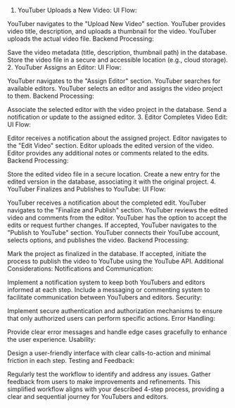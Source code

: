 1. YouTuber Uploads a New Video:
UI Flow:

YouTuber navigates to the "Upload New Video" section.
YouTuber provides video title, description, and uploads a thumbnail for the video.
YouTuber uploads the actual video file.
Backend Processing:

Save the video metadata (title, description, thumbnail path) in the database.
Store the video file in a secure and accessible location (e.g., cloud storage).
2. YouTuber Assigns an Editor:
UI Flow:

YouTuber navigates to the "Assign Editor" section.
YouTuber searches for available editors.
YouTuber selects an editor and assigns the video project to them.
Backend Processing:

Associate the selected editor with the video project in the database.
Send a notification or update to the assigned editor.
3. Editor Completes Video Edit:
UI Flow:

Editor receives a notification about the assigned project.
Editor navigates to the "Edit Video" section.
Editor uploads the edited version of the video.
Editor provides any additional notes or comments related to the edits.
Backend Processing:

Store the edited video file in a secure location.
Create a new entry for the edited version in the database, associating it with the original project.
4. YouTuber Finalizes and Publishes to YouTube:
UI Flow:

YouTuber receives a notification about the completed edit.
YouTuber navigates to the "Finalize and Publish" section.
YouTuber reviews the edited video and comments from the editor.
YouTuber has the option to accept the edits or request further changes.
If accepted, YouTuber navigates to the "Publish to YouTube" section.
YouTuber connects their YouTube account, selects options, and publishes the video.
Backend Processing:

Mark the project as finalized in the database.
If accepted, initiate the process to publish the video to YouTube using the YouTube API.
Additional Considerations:
Notifications and Communication:

Implement a notification system to keep both YouTubers and editors informed at each step.
Include a messaging or commenting system to facilitate communication between YouTubers and editors.
Security:

Implement secure authentication and authorization mechanisms to ensure that only authorized users can perform specific actions.
Error Handling:

Provide clear error messages and handle edge cases gracefully to enhance the user experience.
Usability:

Design a user-friendly interface with clear calls-to-action and minimal friction in each step.
Testing and Feedback:

Regularly test the workflow to identify and address any issues.
Gather feedback from users to make improvements and refinements.
This simplified workflow aligns with your described 4-step process, providing a clear and sequential journey for YouTubers and editors.